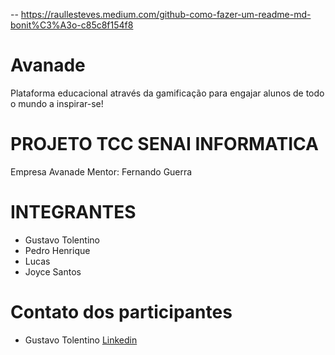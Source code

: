 -- https://raullesteves.medium.com/github-como-fazer-um-readme-md-bonit%C3%A3o-c85c8f154f8
# Avanade
Plataforma educacional através da gamificação para engajar alunos de todo o mundo a inspirar-se!

# PROJETO TCC SENAI INFORMATICA
Empresa Avanade 
Mentor: Fernando Guerra

# INTEGRANTES
- Gustavo Tolentino
- Pedro Henrique
- Lucas
- Joyce Santos

# Contato dos participantes
* Gustavo Tolentino [Linkedin](https://www.linkedin.com/in/gustavo-tolentino-62529b1b6/)

